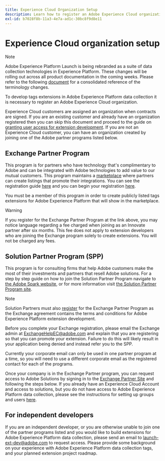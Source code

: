 ```yaml
---
title: Experience Cloud Organization Setup
description: Learn how to register an Adobe Experience Cloud organization in order to start developing extensions for Adobe Experience Platform.
exl-id: b7028f8b-11a3-4e7a-ad1c-30bc8f9d8e11
---
```

# Experience Cloud organization setup

>[!NOTE]
>
>Adobe Experience Platform Launch is being rebranded as a suite of data collection technologies in Experience Platform. These changes will be rolling out across all product documentation in the coming weeks. Please refer to the following [document](../../launch-term-updates.md) for a consolidated reference of the terminology changes.

To develop tags extensions in Adobe Experience Platform data collection it is necessary to register an Adobe Experience Cloud organization.

Experience Cloud customers are assigned an organization when contracts are signed. If you are an existing customer and already have an organization registered then you can skip this document and proceed to the guide on [granting user access for extension development](./access.md). If you are not an Experience Cloud customer, you can have an organization created by joining one of the Adobe partner programs listed below.

## Exchange Partner Program

This program is for partners who have technology that's complimentary to Adobe and can be integrated with Adobe technologies to add value to our mutual customers. This program maintains a [marketplace](https://www.adobeexchange.com/experiencecloud.html) where partners can create listings that promote their integrations. You can see the registration guide [here](https://partners.adobe.com/exchangeprogram/experiencecloud/reg-guide.html) and you can begin your registration [here](https://partners.adobe.com/exchangeprogram/experiencecloud/prereg.html).

You must be a member of this program in order to create publicly listed tags extensions for Adobe Experience Platform that will show in the marketplace.

>[!WARNING]
>
>If you register for the Exchange Partner Program at the link above, you may notice language regarding a fee charged when joining as an Innovate partner after six months. This fee does not apply to extension developers who are joining the Exchange program solely to create extensions. You will not be charged any fees.

## Solution Partner Program (SPP)

This program is for consulting firms that help Adobe customers make the most of their investments and partners that resell Adobe solutions. For a step by step guide on how to join the Solution Partner Program navigate to [the Adobe Spark website](https://spark.adobe.com/page/7PKZzIJJjkcDd/), or for more information visit [the Solution Partner Program site](https://solutionpartners.adobe.com/home.html).

>[!NOTE]
>
>Solution Partners must also [register](https://partners.adobe.com/exchangeprogram/experiencecloud/prereg.html) for the Exchange Partner Program as the Exchange agreement contains the terms and conditions for Adobe Experience Platform extension development.
>
>Before you complete your Exchange registration, please email the Exchange admin at <ExchangeHelpEC@adobe.com> and explain that you are registering so that you can promote your extension. Failure to do this will likely result in your application being denied and instead refer you to the SPP. 
>
>Currently your corporate email can only be used in one partner program at a time, so you will need to use a different corporate email as the registered contact for each of the programs.

Once your company is in the Exchange Partner program, you can request access to Adobe Solutions by signing in to the [Exchange Partner Site](https://partners.adobe.com/exchangeprogram/experiencecloud) and following the steps below. If you already have an Experience Cloud Account and access to solutions, but you do not have access to Adobe Experience Platform data collection, please see the instructions for setting up groups and users [here](../../launch-reference/administration/user-permissions.md).

## For independent developers

If you are an independent developer, or you are otherwise unable to join one of the partner programs listed and you would like to build extensions for Adobe Experience Platform data collection, please send an email to launch-ext-dev@adobe.com to request access. Please provide some background on your experience with Adobe Experience Platform data collection tags, and your planned extension project roadmap.
